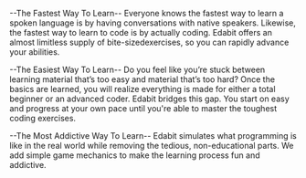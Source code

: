 --The Fastest Way To Learn--
Everyone knows the fastest way to learn a spoken language is by having conversations with native speakers. Likewise, the fastest way to learn to code is by actually
coding. Edabit offers an almost limitless supply of bite-sizedexercises, so you can rapidly advance your abilities.

--The Easiest Way To Learn--
Do you feel like you’re stuck between learning material that’s too easy and material that’s too hard? Once the basics are learned, you will realize everything is made for
either a total beginner or an advanced coder. Edabit bridges this gap. You start on easy and progress at your own pace until you're able to master the toughest coding exercises.

--The Most Addictive Way To Learn--
Edabit simulates what programming is like in the real world while removing the tedious, non-educational parts. We add simple game mechanics to make the learning process
fun and addictive.
